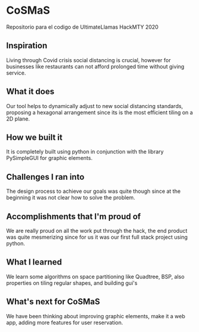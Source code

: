 # CoSMaS
Repositorio para el codigo de UltimateLlamas HackMTY 2020

## Inspiration
Living through Covid crisis social distancing is crucial, however for businesses like restaurants can not afford prolonged time without giving service.

## What it does
Our tool helps to dynamically adjust to new social distancing standards, proposing a hexagonal arrangement since its is the most efficient tiling on a 2D plane.

## How we built it
It is completely built using python in conjunction with the library PySimpleGUI for graphic elements.

## Challenges I ran into
The design process to achieve our goals was quite though since at the beginning it was not clear how to solve the problem.

## Accomplishments that I'm proud of
We are really proud on all the work put through the hack, the end product was quite mesmerizing since for us it was our first full stack project using python.

## What I learned
We learn some algorithms on space partitioning like Quadtree, BSP, also properties on tiling regular shapes, and building gui's

## What's next for CoSMaS
We have been thinking about improving graphic elements, make it a web app, adding more features for user reservation.

